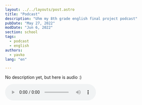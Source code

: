 ```yaml
---
layout: ../../layouts/post.astro
title: "Podcast"
description: "Uhm my 8th grade english final project podcast"
pubDate: "May 27, 2022"
modDate: "Jun 6, 2022"
section: school
tags:
  - podcast
  - english
authors:
  - yavko
lang: "en"

---
```


No description yet, but here is audio :)


<audio controls="controls">
  <source src="/podcast-final.mp3" type="audio/mpeg" />
Your browser does not support the audio element.
</audio> 
